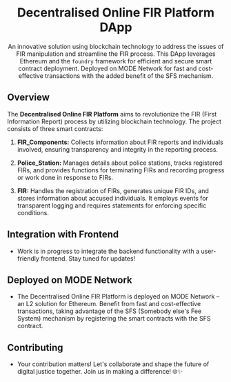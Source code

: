 <h1 align="center">Decentralised Online FIR Platform DApp</h1>

<p align="center">
  An innovative solution using blockchain technology to address the issues of FIR manipulation and streamline the FIR process. This DApp leverages Ethereum and the <code>foundry</code> framework for efficient and secure smart contract deployment. Deployed on MODE Network for fast and cost-effective transactions with the added benefit of the SFS mechanism.
</p>

## Overview

The **Decentralised Online FIR Platform** aims to revolutionize the FIR (First Information Report) process by utilizing blockchain technology. The project consists of three smart contracts:

1. **FIR_Components:** Collects information about FIR reports and individuals involved, ensuring transparency and integrity in the reporting process.

2. **Police_Station:** Manages details about police stations, tracks registered FIRs, and provides functions for terminating FIRs and recording progress or work done in response to FIRs.

3. **FIR:** Handles the registration of FIRs, generates unique FIR IDs, and stores information about accused individuals. It employs events for transparent logging and requires statements for enforcing specific conditions.


## Integration with Frontend
   - Work is in progress to integrate the backend functionality with a user-friendly frontend. Stay tuned for updates!

## Deployed on MODE Network
   - The Decentralised Online FIR Platform is deployed on MODE Network – an L2 solution for Ethereum. Benefit from fast and cost-effective transactions, taking advantage of the SFS (Somebody else's Fee System) mechanism by registering the smart contracts with the SFS contract.

## Contributing
   - Your contribution matters! Let's collaborate and shape the future of digital justice together. Join us in making a difference! 🌐✨

